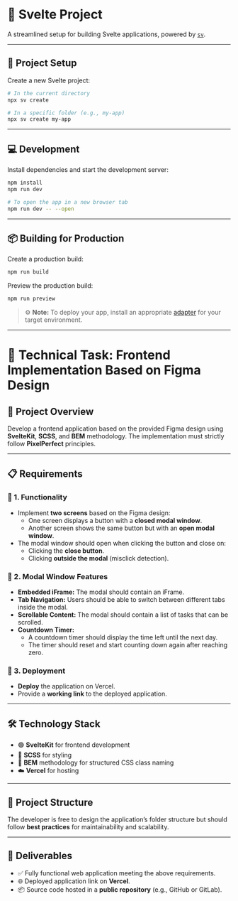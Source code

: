 # 🌟 Svelte Project

A streamlined setup for building Svelte applications, powered by [`sv`](https://github.com/sveltejs/cli).

---

## 🚀 Project Setup

Create a new Svelte project:

```bash
# In the current directory
npx sv create

# In a specific folder (e.g., my-app)
npx sv create my-app
```

---

## 💻 Development

Install dependencies and start the development server:

```bash
npm install
npm run dev

# To open the app in a new browser tab
npm run dev -- --open
```

---

## 📦 Building for Production

Create a production build:

```bash
npm run build
```

Preview the production build:

```bash
npm run preview
```

> ⚙️ **Note:** To deploy your app, install an appropriate [adapter](https://svelte.dev/docs/kit/adapters) for your target environment.

---

# 📄 Technical Task: Frontend Implementation Based on Figma Design

## 🌟 Project Overview

Develop a frontend application based on the provided Figma design using **SvelteKit**, **SCSS**, and **BEM** methodology. The implementation must strictly follow **PixelPerfect** principles.

---

## 📋 Requirements

### 🔹 1. Functionality
- Implement **two screens** based on the Figma design:
  - One screen displays a button with a **closed modal window**.
  - Another screen shows the same button but with an **open modal window**.
- The modal window should open when clicking the button and close on:
  - Clicking the **close button**.
  - Clicking **outside the modal** (misclick detection).

### 🔹 2. Modal Window Features
- **Embedded iFrame:** The modal should contain an iFrame.
- **Tab Navigation:** Users should be able to switch between different tabs inside the modal.
- **Scrollable Content:** The modal should contain a list of tasks that can be scrolled.
- **Countdown Timer:**  
  - A countdown timer should display the time left until the next day.  
  - The timer should reset and start counting down again after reaching zero.

### 🔹 3. Deployment
- **Deploy** the application on Vercel.
- Provide a **working link** to the deployed application.

---

## 🛠️ Technology Stack

- 🟢 **SvelteKit** for frontend development  
- 🎨 **SCSS** for styling  
- 🧩 **BEM** methodology for structured CSS class naming  
- ☁️ **Vercel** for hosting  

---

## 📁 Project Structure

The developer is free to design the application’s folder structure but should follow **best practices** for maintainability and scalability.

---

## 🎁 Deliverables

- ✅ Fully functional web application meeting the above requirements.  
- 🌐 Deployed application link on **Vercel**.  
- 📦 Source code hosted in a **public repository** (e.g., GitHub or GitLab).  
